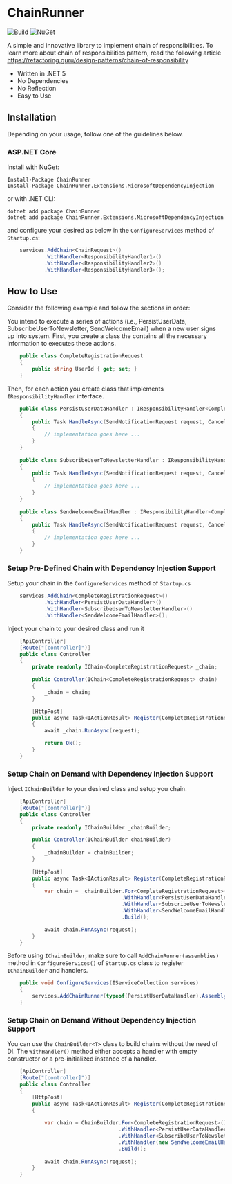 # ChainRunner
[![Build](https://github.com/litenova/ChainRunner/actions/workflows/build.yml/badge.svg)](https://github.com/litenova/ChainRunner/actions/workflows/build.yml)
[![NuGet](https://img.shields.io/nuget/vpre/ChainRunner.svg)](https://www.nuget.org/packages/ChainRunner)


A simple and innovative library to implement chain of responsibilities. To learn more about chain of responsibilities pattern, read the following article https://refactoring.guru/design-patterns/chain-of-responsibility

* Written in .NET 5
* No Dependencies
* No Reflection
* Easy to Use

## Installation

Depending on your usage, follow one of the guidelines below.

### ASP.NET Core

Install with NuGet:

```
Install-Package ChainRunner
Install-Package ChainRunner.Extensions.MicrosoftDependencyInjection
```

or with .NET CLI:

```
dotnet add package ChainRunner
dotnet add package ChainRunner.Extensions.MicrosoftDependencyInjection
```

and configure your desired as below in the `ConfigureServices` method of `Startup.cs`:

```c#
    services.AddChain<ChainRequest>()
            .WithHandler<ResponsibilityHandler1>()
            .WithHandler<ResponsibilityHandler2>()
            .WithHandler<ResponsibilityHandler3>();
```

## How to Use

Consider the following example and follow the sections in order:

You intend to execute a series of actions (i.e., PersistUserData, SubscribeUserToNewsletter, SendWelcomeEmail) when a new user signs up into system.
First, you create a class the contains all the necessary information to executes these actions. 

```c#
    public class CompleteRegistrationRequest
    {
        public string UserId { get; set; }
    }
```

Then, for each action you create class that implements `IResponsibilityHandler` interface.

```c#
    public class PersistUserDataHandler : IResponsibilityHandler<CompleteRegistrationRequest>
    {
        public Task HandleAsync(SendNotificationRequest request, CancellationToken cancellationToken = default)
        {
            // implementation goes here ...
        }
    }
    
    public class SubscribeUserToNewsletterHandler : IResponsibilityHandler<CompleteRegistrationRequest>
    {
        public Task HandleAsync(SendNotificationRequest request, CancellationToken cancellationToken = default)
        {
            // implementation goes here ...
        }
    }
    
    public class SendWelcomeEmailHandler : IResponsibilityHandler<CompleteRegistrationRequest>
    {
        public Task HandleAsync(SendNotificationRequest request, CancellationToken cancellationToken = default)
        {
            // implementation goes here ...
        }
    }
```

### Setup Pre-Defined Chain with Dependency Injection Support

Setup your chain in the `ConfigureServices` method of `Startup.cs`

```c#
    services.AddChain<CompleteRegistrationRequest>()
            .WithHandler<PersistUserDataHandler>()
            .WithHandler<SubscribeUserToNewsletterHandler>()
            .WithHandler<SendWelcomeEmailHandler>();
```

Inject your chain to your desired class and run it

```c#
    [ApiController]
    [Route("[controller]")]
    public class Controller
    {
        private readonly IChain<CompleteRegistrationRequest> _chain;

        public Controller(IChain<CompleteRegistrationRequest> chain)
        {
            _chain = chain;
        }

        [HttpPost]
        public async Task<IActionResult> Register(CompleteRegistrationRequest request)
        {
            await _chain.RunAsync(request);

            return Ok();
        }
    }
```

### Setup Chain on Demand with Dependency Injection Support

Inject `IChainBuilder` to your desired class and setup you chain.

```c#
    [ApiController]
    [Route("[controller]")]
    public class Controller
    {
        private readonly IChainBuilder _chainBuilder;

        public Controller(IChainBuilder chainBuilder)
        {
            _chainBuilder = chainBuilder;
        }
        
        [HttpPost]
        public async Task<IActionResult> Register(CompleteRegistrationRequest request)
        {
            var chain = _chainBuilder.For<CompleteRegistrationRequest>()
                                     .WithHandler<PersistUserDataHandler>()
                                     .WithHandler<SubscribeUserToNewsletterHandler>()
                                     .WithHandler<SendWelcomeEmailHandler>()
                                     .Build();

            await chain.RunAsync(request);                 
        }
    }    
```
Before using `IChainBuilder`, make sure to call `AddChainRunner(assemblies)` method in `ConfigureServices()` of `Startup.cs` class to register `IChainBuilder` and handlers.

```c#
    public void ConfigureServices(IServiceCollection services)
    {
        services.AddChainRunner(typeof(PersistUserDataHandler).Assembly);
    }
```

### Setup Chain on Demand Without Dependency Injection Support

You can use the `ChainBuilder<T>` class to build chains without the need of DI. The `WithHandler()` method either accepts a handler with empty constructor or a pre-initialized instance of a handler.

```c#
    [ApiController]
    [Route("[controller]")]
    public class Controller
    {
        [HttpPost]
        public async Task<IActionResult> Register(CompleteRegistrationRequest request)
        {
        
            var chain = ChainBuilder.For<CompleteRegistrationRequest>()
                                    .WithHandler<PersistUserDataHandler>() // pass the handler with empty constructor
                                    .WithHandler<SubscribeUserToNewsletterHandler>() // pass the handler with empty constructor
                                    .WithHandler(new SendWelcomeEmailHandler()) // pass the handler instance 
                                    .Build();              
            
            await chain.RunAsync(request);                    
        }
    }
```

